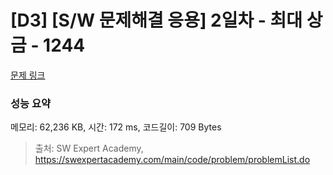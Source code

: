 # [D3] [S/W 문제해결 응용] 2일차 - 최대 상금 - 1244 

[문제 링크](https://swexpertacademy.com/main/code/problem/problemDetail.do?contestProbId=AV15Khn6AN0CFAYD) 

### 성능 요약

메모리: 62,236 KB, 시간: 172 ms, 코드길이: 709 Bytes



> 출처: SW Expert Academy, https://swexpertacademy.com/main/code/problem/problemList.do
